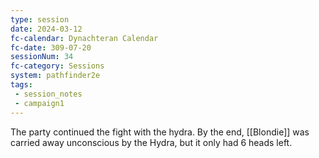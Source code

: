 ```yaml
---
type: session
date: 2024-03-12
fc-calendar: Dynachteran Calendar
fc-date: 309-07-20
sessionNum: 34
fc-category: Sessions
system: pathfinder2e
tags: 
 - session_notes
 - campaign1
---
```


The party continued the fight with the hydra. By the end, [[Blondie]] was carried away unconscious by the Hydra, but it only had 6 heads left.